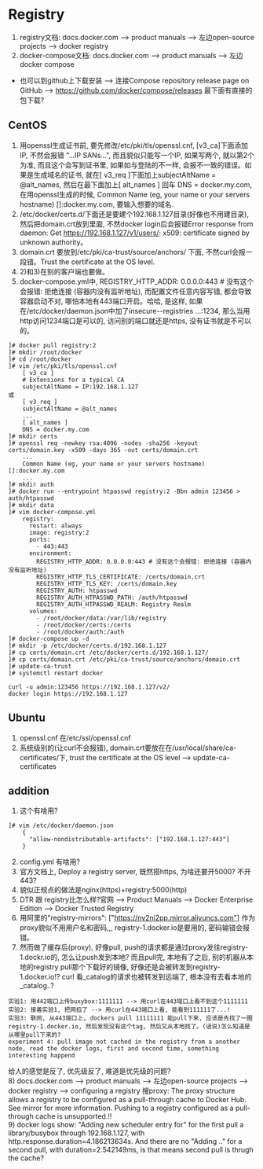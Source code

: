 # Registry
1) registry文档: docs.docker.com --> product manuals --> 左边open-source projects --> docker registry  
2) docker-compose文档: docs.docker.com --> product manuals --> 左边docker compose  
  - 也可以到github上下载安装 --> 连接Compose repository release page on GitHub --> https://github.com/docker/compose/releases 最下面有直接的包下载?  

## CentOS
1) 用openssl生成证书前, 要先修改/etc/pki/tls/openssl.cnf, [v3_ca]下面添加IP, 不然会报错 "...IP SANs...", 而且貌似只能写一个IP, 如果写两个, 就以第2个为准, 而且这个会写到证书里, 如果如与登陆的不一样, 会报不一致的错误。如果是生成域名的证书, 就在[ v3_req ]下面加上subjectAltName = @alt_names, 然后在最下面加上[ alt_names ] 回车 DNS = docker.my.com, 在用openssl生成的时候, Common Name (eg, your name or your servers hostname) []:docker.my.com, 要输入想要的域名.  
2) /etc/docker/certs.d/下面还是要建个192.168.1.127目录(好像也不用建目录), 然后把domain.crt放到里面, 不然docker login后会报错Error response from daemon: Get https://192.168.1.127/v1/users/: x509: certificate signed by unknown authority。  
3) domain.crt 要放到/etc/pki/ca-trust/source/anchors/ 下面, 不然curl会报一段错。Trust the certificate at the OS level.  
4) 2)和3)在别的客户端也要做。  
5) docker-compose.yml中, REGISTRY_HTTP_ADDR: 0.0.0.0:443 # 没有这个会报错: 拒绝连接 (容器内没有监听地址), 而配置文件任意内容写错, 都会导致容器启动不对, 哪怕本地有443端口开启。哈哈, 是这样, 如果在/etc/docker/daemon.json中加了insecure--registries ...:1234, 那么当用http访问1234端口是可以的, 访问别的端口就还是https, 没有证书就是不可以的。
```
]# docker pull registry:2  
]# mkdir /root/docker
]# cd /root/docker
]# vim /etc/pki/tls/openssl.cnf
    [ v3_ca ]
    # Extensions for a typical CA
    subjectAltName = IP:192.168.1.127
或
    [ v3_req ]
    subjectAltName = @alt_names
    ...
    [ alt_names ]
    DNS = docker.my.com
]# mkdir certs  
]# openssl req -newkey rsa:4096 -nodes -sha256 -keyout certs/domain.key -x509 -days 365 -out certs/domain.crt  
    ...
    Common Name (eg, your name or your servers hostname) []:docker.my.com
    ...
]# mkdir auth
]# docker run --entrypoint htpasswd registry:2 -Bbn admin 123456 > auth/htpasswd
]# mkdir data
]# vim docker-compose.yml
    registry:
      restart: always
      image: registry:2
      ports:
        - 443:443
      environment:
        REGISTRY_HTTP_ADDR: 0.0.0.0:443 # 没有这个会报错: 拒绝连接 (容器内没有监听地址)
        REGISTRY_HTTP_TLS_CERTIFICATE: /certs/domain.crt
        REGISTRY_HTTP_TLS_KEY: /certs/domain.key
        REGISTRY_AUTH: htpasswd
        REGISTRY_AUTH_HTPASSWD_PATH: /auth/htpasswd
        REGISTRY_AUTH_HTPASSWD_REALM: Registry Realm
      volumes:
        - /root/docker/data:/var/lib/registry
        - /root/docker/certs:/certs
        - /root/docker/auth:/auth
]# docker-compose up -d
]# mkdir -p /etc/docker/certs.d/192.168.1.127
]# cp certs/domain.crt /etc/docker/certs.d/192.168.1.127/
]# cp certs/domain.crt /etc/pki/ca-trust/source/anchors/domain.crt
]# update-ca-trust
]# systemctl restart docker
```
```
curl -u admin:123456 https://192.168.1.127/v2/
docker login https://192.168.1.127
```

## Ubuntu
1) openssl.cnf 在/etc/ssl/openssl.cnf  
2) 系统级别的(让curl不会报错), domain.crt要放在在/usr/local/share/ca-certificates/下, trust the certificate at the OS level --> update-ca-certificates  

## addition
1) 这个有啥用?
```
]# vim /etc/docker/daemon.json
    {
      "allow-nondistributable-artifacts": ["192.168.1.127:443"]
    }
```
2) config.yml 有啥用?  
3) 官方文档上, Deploy a registry server, 既然搭https, 为啥还要开5000? 不开443?  
4) 貌似正规点的做法是nginx(https)+registry:5000(http)  
5) DTR 跟 registry比怎么样?官网 --> Product Manuals --> Docker Enterprise Edition --> Docker Trusted Registry    
6) 用阿里的"registry-mirrors": ["https://nv2ni2pp.mirror.aliyuncs.com"] 作为proxy貌似不用用户名和密码,,, registry-1.docker.io是要用的, 密码输错会报错。
7) 然而做了缓存后(proxy), 好像pull, push的请求都是通过proxy发往registry-1.dockr.io的, 怎么让push发到本地? 而且pull完, 本地有了之后, 别的机器从本地的registry pull那个下载好的镜像, 好像还是会被转发到registry-1.docker.io!? curl 看_catalog的请求也被转发到远端了, 根本没有去看本地的_catalog..?  
```
实验1: 用442端口上传buxybox:1111111 --> 用curl在443端口上看不到这个1111111
实验2: 接着实验1, 把网掐了 --> 用curl在443端口上看, 能看到111111了...!
实验3: 联网, 从443端口上, dockers pull 11111111 能pull下来, 应该是先找了一圈registry-1.docker.io, 然后发现没有这个tag, 然后又从本地找了。(话说)怎么知道是从哪里pull下来的?
experiment 4: pull image not cached in the registry from a another node, read the docker logs, first and second time, something interesting happend

```
给人的感觉是反了, 优先级反了, 难道是优先级的问题?  
8) docs.docker.com --> product manuals --> 左边open-source projects --> docker registry --> configuring a registry 搜proxy: The proxy structure allows a registry to be configured as a pull-through cache to Docker Hub. See mirror for more information. Pushing to a registry configured as a pull-through cache is unsupported.!!   
9) docker logs show: "Adding new scheduler entry for" for the first pull a library/busybox through 192.168.1.127, with http.response.duration=4.186213634s. And there are no "Adding .." for a second pull, with duration=2.542149ms, is that means second pull is thrugh the cache?  
